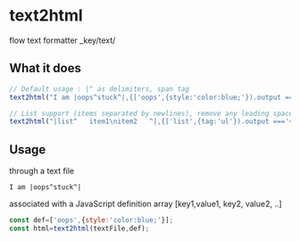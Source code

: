 # text2html
flow text formatter _key/text/


## What it does

```javascript
// Default usage : |^ as delimiters, span tag
text2html("I am |oops^stuck^|,{['oops',{style:'color:blue;'}).output ==='I am <span style="color:blue;">stuck</span>';

// List support (items separated by newlines), remove any leading spaces
text2html("|list^   item1\nitem2   ^|,{['list',{tag:'ul'}).output ==='<ul><li>item1</li><li>item2   </li></ul>';
```

## Usage

through a text file
```
I am |oops^stuck^|
```
associated with a JavaScript definition array [key1,value1, key2, value2, ..]
```javascript
const def=['oops',{style:'color:blue;'}];
const html=text2html(textFile,def);
```
